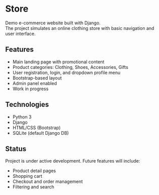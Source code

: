 # Store

Demo e-commerce website built with Django.  
The project simulates an online clothing store with basic navigation and user interface.

## Features

- Main landing page with promotional content
- Product categories: Clothing, Shoes, Accessories, Gifts
- User registration, login, and dropdown profile menu
- Bootstrap-based layout
- Admin panel enabled
- Work in progress

## Technologies

- Python 3  
- Django  
- HTML/CSS (Bootstrap)  
- SQLite (default Django DB)

## Status

Project is under active development. Future features will include:
- Product detail pages
- Shopping cart
- Checkout and order management
- Filtering and search